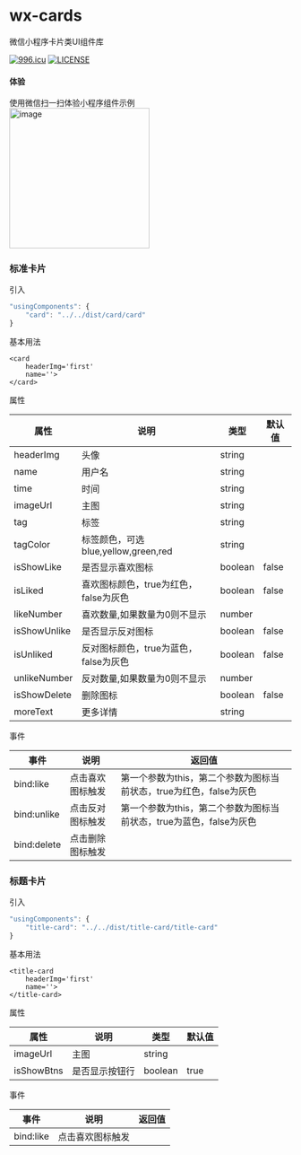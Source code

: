 # wx-cards

微信小程序卡片类UI组件库

[![996.icu](https://img.shields.io/badge/link-996.icu-red.svg)](https://996.icu) [![LICENSE](https://img.shields.io/badge/license-Anti%20996-blue.svg)](https://github.com/996icu/996.ICU/blob/master/LICENSE)



#### 体验
使用微信扫一扫体验小程序组件示例
<br />
<img src='https://user-images.githubusercontent.com/23134442/56375252-9e4bc580-6237-11e9-8371-5b3f540c795e.png' alt='image' width='250' />


### 标准卡片

引入
```javascript
"usingComponents": {
    "card": "../../dist/card/card"
}
```
基本用法
```
<card
    headerImg='first'
    name=''>
</card>
```

属性

|属性|说明|类型|默认值|
| --------   | -----  | ----  |-|
|headerImg|头像|string||
|name|用户名|string||
|time|时间|string||
|imageUrl|主图|string||
|tag|标签|string||
|tagColor|标签颜色，可选blue,yellow,green,red|string||
|isShowLike|是否显示喜欢图标|boolean|false|
|isLiked|喜欢图标颜色，true为红色，false为灰色|boolean|false|
|likeNumber|喜欢数量,如果数量为0则不显示|number||
|isShowUnlike|是否显示反对图标|boolean|false|
|isUnliked|反对图标颜色，true为蓝色，false为灰色|boolean|false|
|unlikeNumber|反对数量,如果数量为0则不显示|number||
|isShowDelete|删除图标|boolean|false|
|moreText|更多详情|string||


事件

|事件|说明|返回值|
|---|---|---|
|bind:like|点击喜欢图标触发|第一个参数为this，第二个参数为图标当前状态，true为红色，false为灰色|
|bind:unlike|点击反对图标触发|第一个参数为this，第二个参数为图标当前状态，true为蓝色，false为灰色|
|bind:delete|点击删除图标触发||


### 标题卡片

引入
```javascript
"usingComponents": {
    "title-card": "../../dist/title-card/title-card"
}
```

基本用法
```
<title-card
    headerImg='first'
    name=''>
</title-card>
```

属性

|属性|说明|类型|默认值|
|--------| -----|---|-|
|imageUrl|主图|string||
|isShowBtns|是否显示按钮行|boolean|true|

事件

|事件|说明|返回值|
|---|---|---|
|bind:like|点击喜欢图标触发||
